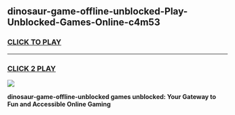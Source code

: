 
## dinosaur-game-offline-unblocked-Play-Unblocked-Games-Online-c4m53
<h3>
<a href="https://premium76.site?title=dinosaur-game-offline-unblocked&ref=24A">CLICK TO PLAY</a></h3>
<hr>

<h3>
<a href="https://premium76.site?title=dinosaur-game-offline-unblocked&ref=24A">CLICK 2 PLAY</a>
  
</h3>

<a href="https://premium76.site?title=dinosaur-game-offline-unblocked&ref=24A"><img src="https://clearcache.store/games.png"></a>


**dinosaur-game-offline-unblocked games unblocked: Your Gateway to Fun and Accessible Online Gaming**
